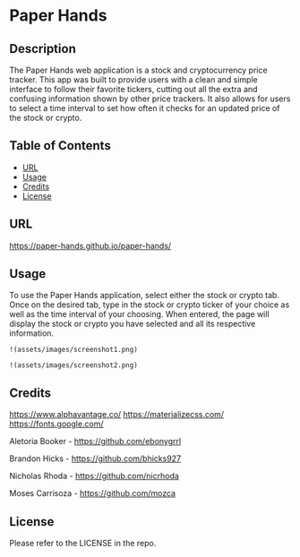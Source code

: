 # Paper Hands

## Description

The Paper Hands web application is a stock and cryptocurrency price tracker. This app was built to provide users with a clean and simple interface to follow their favorite tickers, cutting out all the extra and confusing information shown by other price trackers. It also allows for users to select a time interval to set how often it checks for an updated price of the stock or crypto.


## Table of Contents 

- [URL](#url)
- [Usage](#usage)
- [Credits](#credits)
- [License](#license)




## URL
https://paper-hands.github.io/paper-hands/


## Usage

To use the Paper Hands application, select either the stock or crypto tab. Once on the desired tab, type in the stock or crypto ticker of your choice as well as the time interval of your choosing. When entered, the page will display the stock or crypto you have selected and all its respective information.



    
    !(assets/images/screenshot1.png)
    
    !(assets/images/screenshot2.png)


## Credits
https://www.alphavantage.co/
https://materializecss.com/
https://fonts.google.com/

Aletoria Booker - https://github.com/ebonygrrl

Brandon Hicks - https://github.com/bhicks927

Nicholas Rhoda - https://github.com/nicrhoda

Moses Carrisoza - https://github.com/mozca


## License

Please refer to the LICENSE in the repo.
